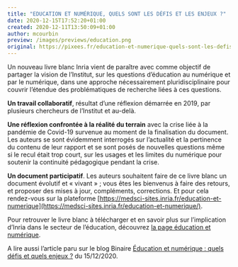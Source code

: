 ```yaml
---
title: "EDUCATION ET NUMÉRIQUE, QUELS SONT LES DÉFIS ET LES ENJEUX ?"
date: 2020-12-15T17:52:20+01:00
created: 2020-12-11T13:50:09+01:00
author: mcourbin
preview: /images/previews/education.png
original: https://pixees.fr/education-et-numerique-quels-sont-les-defis-et-les-enjeux/
---
```


Un nouveau livre blanc Inria vient de paraître avec comme objectif de partager la vision de l’Institut, sur les questions d’éducation au numérique et par le numérique, dans une approche nécessairement pluridisciplinaire pour couvrir l’étendue des problématiques de recherche liées à ces questions.

**Un travail collaboratif**, résultat d’une réflexion démarrée en 2019, par plusieurs chercheurs de l’Institut et au-delà.

**Une réflexion confrontée à la réalité du terrain** avec la crise liée à la pandémie de Covid-19  survenue au moment de la finalisation du document.  Les auteurs se sont évidemment interrogés sur l’actualité et la pertinence du contenu de leur rapport et se sont posés de nouvelles questions même si le recul était trop court, sur les usages et les limites du numérique pour soutenir la continuité pédagogique pendant la crise.

**Un document participatif**.  Les auteurs souhaitent faire de ce livre blanc un document évolutif et  « vivant » ; vous êtes les bienvenus à faire des retours, et proposer des mises à jour, compléments, corrections. Et pour cela rendez-vous sur la plateforme [https://medsci-sites.inria.fr/education-et-numerique](https://medsci-sites.inria.fr/education-et-numerique/).

Pour retrouver le livre blanc à télécharger et en savoir plus sur l’implication d’Inria dans le secteur de l’éducation, découvrez [la page éducation et numérique](https://www.inria.fr/fr/education-numerique-livre-blanc-inria-edtech).

A lire aussi l’article paru sur le blog Binaire [Éducation et numérique : quels défis et quels enjeux ?](https://www.lemonde.fr/blog/binaire/2020/12/15/education-et-numerique-quels-defis-et-quels-enjeux/) du 15/12/2020.